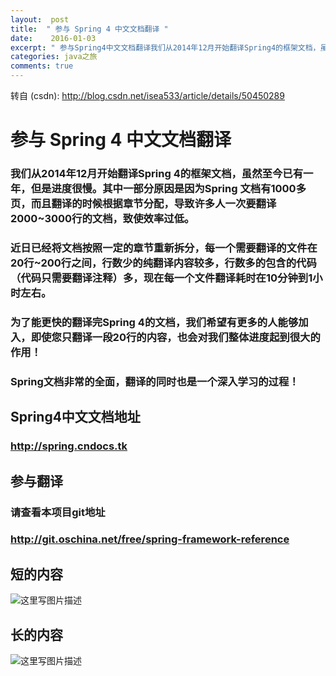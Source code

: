 ```yaml
---
layout:  post
title:  " 参与 Spring 4 中文文档翻译 "
date:    2016-01-03
excerpt: " 参与Spring4中文文档翻译我们从2014年12月开始翻译Spring4的框架文档，虽然至今已有一年，但是进度很慢。其中一部分原因是因为Spring文档有1000多页，而且翻译的时候根据章节分配，导致许多人一次要翻译2000~3000行的文档，致使效率过低。近日已经将文档按照一定的章节重新拆分，每一个需要翻译的文件在20行~200行之间，行数少的纯翻译内容较多，行数多的包含的代码（... "
categories: java之旅 
comments: true
---
```

转自 (csdn): http://blog.csdn.net/isea533/article/details/50450289
<div class="markdown_views">
 <h1 id="参与-spring-4-中文文档翻译">参与 Spring 4 中文文档翻译</h1> 
 <h3 id="我们从2014年12月开始翻译spring-4的框架文档虽然至今已有一年但是进度很慢其中一部分原因是因为spring-文档有1000多页而且翻译的时候根据章节分配导致许多人一次要翻译20003000行的文档致使效率过低">我们从2014年12月开始翻译Spring 4的框架文档，虽然至今已有一年，但是进度很慢。其中一部分原因是因为Spring 文档有1000多页，而且翻译的时候根据章节分配，导致许多人一次要翻译2000~3000行的文档，致使效率过低。</h3> 
 <h3 id="近日已经将文档按照一定的章节重新拆分每一个需要翻译的文件在20行200行之间行数少的纯翻译内容较多行数多的包含的代码代码只需要翻译注释多现在每一个文件翻译耗时在10分钟到1小时左右">近日已经将文档按照一定的章节重新拆分，每一个需要翻译的文件在20行~200行之间，行数少的纯翻译内容较多，行数多的包含的代码（代码只需要翻译注释）多，现在每一个文件翻译耗时在10分钟到1小时左右。</h3> 
 <h3 id="为了能更快的翻译完spring-4的文档我们希望有更多的人能够加入即使您只翻译一段20行的内容也会对我们整体进度起到很大的作用"><strong>为了能更快的翻译完Spring 4的文档，我们希望有更多的人能够加入，即使您只翻译一段20行的内容，也会对我们整体进度起到很大的作用！</strong></h3> 
 <h3 id="spring文档非常的全面翻译的同时也是一个深入学习的过程"><strong>Spring文档非常的全面，翻译的同时也是一个深入学习的过程！</strong></h3> 
 <h2 id="spring4中文文档地址">Spring4中文文档地址</h2> 
 <h3 id="httpspringcndocstk"><a href="http://spring.cndocs.tk">http://spring.cndocs.tk</a></h3> 
 <h2 id="参与翻译">参与翻译</h2> 
 <h3 id="请查看本项目git地址">请查看本项目git地址</h3> 
 <h3 id="httpgitoschinanetfreespring-framework-reference"><a href="http://git.oschina.net/free/spring-framework-reference">http://git.oschina.net/free/spring-framework-reference</a></h3> 
 <h2 id="短的内容">短的内容</h2> 
 <p><img src="http://img.blog.csdn.net/20160103095513752" alt="这里写图片描述" title=""></p> 
 <h2 id="长的内容">长的内容</h2> 
 <p><img src="http://img.blog.csdn.net/20160103095653431" alt="这里写图片描述" title=""></p>
</div>